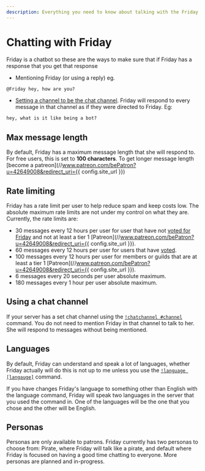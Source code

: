 ```yaml
---
description: Everything you need to know about talking with the Friday Discord bot and what to expect.
---
```


# Chatting with Friday

Friday is a chatbot so these are the ways to make sure that if Friday has a response that you get that response

- Mentioning Friday (or using a reply) eg.

```md
@Friday hey, how are you?
```

- [Setting a channel to be the chat channel](/commands/moderation/#chatchannel). Friday will respond to every message in that channel as if they were directed to Friday. Eg:

```md
hey, what is it like being a bot?
```

## Max message length

By default, Friday has a maximum message length that she will respond to. For free users, this is set to **100 characters**. To get longer message length [become a patreon](//www.patreon.com/bePatron?u=42649008&redirect_uri={{ config.site_url }})

## Rate limiting

Friday has a rate limit per user to help reduce spam and keep costs low. The absolute maximum rate limits are not under my control on what they are. Currently, the rate limits are:

- 30 messages every 12 hours per user for user that have not [voted for Friday](https://top.gg/bot/476303446547365891/vote) and not at least a tier 1 [Patreon](//www.patreon.com/bePatron?u=42649008&redirect_uri={{ config.site_url }}).
- 60 messages every 12 hours per user for users that have [voted](https://top.gg/bot/476303446547365891/vote).
- 100 messages every 12 hours per user for members or guilds that are at least a tier 1 [Patreon](//www.patreon.com/bePatron?u=42649008&redirect_uri={{ config.site_url }}).
- 6 messages every 20 seconds per user absolute maximum.
- 180 messages every 1 hour per user absolute maximum.

## Using a chat channel

If your server has a set chat channel using the [`!chatchannel #channel`](/commands/moderation/#chatchannel) command. You do not need to mention Friday in that channel to talk to her. She will respond to messages without being mentioned.

## Languages

By default, Friday can understand and speak a lot of languages, whether Friday actually will do this is not up to me unless you use the [`!language [langauge]`](/commands/moderation/#language) command.

If you have changes Friday's language to something other than English with the language command, Friday will speak two languages in the server that you used the command in. One of the languages will be the one that you chose and the other will be English.

## Personas

Personas are only available to patrons. Friday currently has two personas to choose from: Pirate, where Friday will talk like a pirate, and default where Friday is focused on having a good time chatting to everyone. More personas are planned and in-progress.
